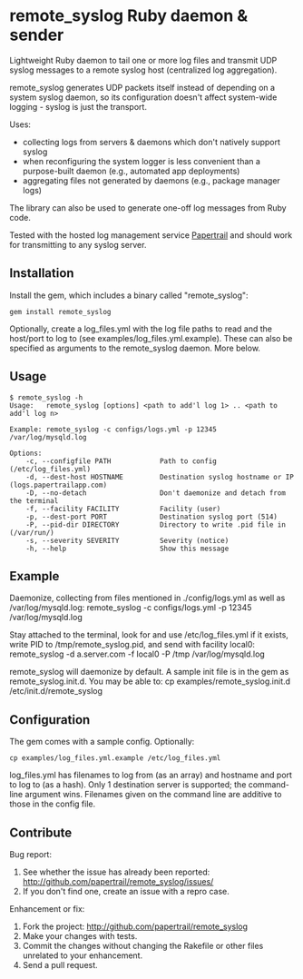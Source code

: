 # remote_syslog Ruby daemon & sender

Lightweight Ruby daemon to tail one or more log files and transmit UDP syslog 
messages to a remote syslog host (centralized log aggregation).

remote_syslog generates UDP packets itself instead of depending on a system 
syslog daemon, so its configuration doesn't affect system-wide 
logging - syslog is just the transport.

Uses:

* collecting logs from servers & daemons which don't natively support syslog
* when reconfiguring the system logger is less convenient than a 
purpose-built daemon (e.g., automated app deployments)
* aggregating files not generated by daemons (e.g., package manager logs)

The library can also be used to generate one-off log messages from Ruby code.

Tested with the hosted log management service [Papertrail] and should work for 
transmitting to any syslog server.


## Installation

Install the gem, which includes a binary called "remote_syslog":

    gem install remote_syslog

Optionally, create a log_files.yml with the log file paths to read and the 
host/port to log to (see examples/log_files.yml.example). These can also be 
specified as arguments to the remote_syslog daemon. More below.


## Usage

    $ remote_syslog -h
    Usage:   remote_syslog [options] <path to add'l log 1> .. <path to add'l log n>

    Example: remote_syslog -c configs/logs.yml -p 12345 /var/log/mysqld.log

    Options:
        -c, --configfile PATH            Path to config (/etc/log_files.yml)
        -d, --dest-host HOSTNAME         Destination syslog hostname or IP (logs.papertrailapp.com)
        -D, --no-detach                  Don't daemonize and detach from the terminal
        -f, --facility FACILITY          Facility (user)
        -p, --dest-port PORT             Destination syslog port (514)
        -P, --pid-dir DIRECTORY          Directory to write .pid file in (/var/run/)
        -s, --severity SEVERITY          Severity (notice)
        -h, --help                       Show this message
    

## Example

Daemonize, collecting from files mentioned in ./config/logs.yml as well as
/var/log/mysqld.log:
    remote_syslog -c configs/logs.yml -p 12345 /var/log/mysqld.log

Stay attached to the terminal, look for and use /etc/log_files.yml if it exists, 
write PID to /tmp/remote_syslog.pid, and send with facility local0:
    remote_syslog -d a.server.com -f local0 -P /tmp /var/log/mysqld.log

remote_syslog will daemonize by default. A sample init file is in the gem as 
remote_syslog.init.d. You may be able to:
    cp examples/remote_syslog.init.d /etc/init.d/remote_syslog


## Configuration

The gem comes with a sample config.  Optionally:

    cp examples/log_files.yml.example /etc/log_files.yml
    
log_files.yml has filenames to log from (as an array) and hostname and port 
to log to (as a hash).  Only 1 destination server is supported; the command-line
argument wins.  Filenames given on the command line are additive to those 
in the config file.


## Contribute

Bug report:

1. See whether the issue has already been reported:
   http://github.com/papertrail/remote_syslog/issues/
2. If you don't find one, create an issue with a repro case.

Enhancement or fix:

1. Fork the project:
   http://github.com/papertrail/remote_syslog
2. Make your changes with tests.
3. Commit the changes without changing the Rakefile or other files unrelated 
to your enhancement.
4. Send a pull request.

[Papertrail]: http://papertrailapp.com/
